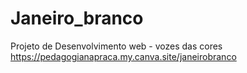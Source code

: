 # Janeiro_branco
Projeto de Desenvolvimento web - vozes das cores
https://pedagogianapraca.my.canva.site/janeirobranco
